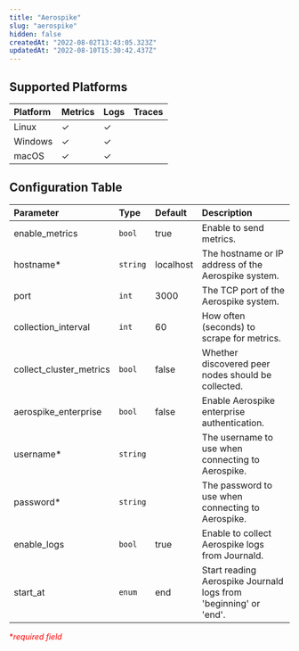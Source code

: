 ```yaml
---
title: "Aerospike"
slug: "aerospike"
hidden: false
createdAt: "2022-08-02T13:43:05.323Z"
updatedAt: "2022-08-10T15:30:42.437Z"
---
```

## Supported Platforms

| Platform | Metrics | Logs | Traces |
| :------- | :------ | :--- | :----- |
| Linux    | ✓       | ✓    |        |
| Windows  | ✓       | ✓    |        |
| macOS    | ✓       | ✓    |        |

## Configuration Table

| Parameter               | Type     | Default   | Description                                                      |
| :---------------------- | :------- | :-------- | :--------------------------------------------------------------- |
| enable_metrics          | `bool`   | true      | Enable to send metrics.                                          |
| hostname\*              | `string` | localhost | The hostname or IP address of the Aerospike system.              |
| port                    | `int`    | 3000      | The TCP port of the Aerospike system.                            |
| collection_interval     | `int`    | 60        | How often (seconds) to scrape for metrics.                       |
| collect_cluster_metrics | `bool`   | false     | Whether discovered peer nodes should be collected.               |
| aerospike_enterprise    | `bool`   | false     | Enable Aerospike enterprise authentication.                      |
| username\*              | `string` |           | The username to use when connecting to Aerospike.                |
| password\*              | `string` |           | The password to use when connecting to Aerospike.                |
| enable_logs             | `bool`   | true      | Enable to collect Aerospike logs from Journald.                  |
| start_at                | `enum`   | end       | Start reading Aerospike Journald logs from 'beginning' or 'end'. |

<span style="color:red">\*_required field_</span>